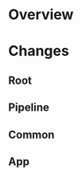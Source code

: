 # Overview

<!-- Summarise the purpose of the pull request or the problem that is being addressed: -->

# Changes

## Root

<!-- List of changes to the root directory: -->

## Pipeline

<!-- List of changes to the GitHub or CircleCI pipelines: -->

## Common

<!-- List of changes to the common workspace containing the @metamask/desktop package: -->

## App

<!-- List of changes to the app workspace containing the Electron application: -->
